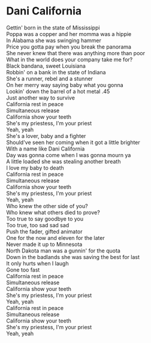 # Dani California

Gettin' born in the state of Mississippi  
Poppa was a copper and her momma was a hippie  
In Alabama she was swinging hammer  
Price you gotta pay when you break the panorama  
She never knew that there was anything more than poor  
What in the world does your company take me for?  
Black bandana, sweet Louisiana  
Robbin' on a bank in the state of Indiana  
She's a runner, rebel and a stunner  
On her merry way saying baby what you gonna  
Lookin' down the barrel of a hot metal .45  
Just another way to survive  
California rest in peace  
Simultaneous release  
California show your teeth  
She's my priestess, I'm your priest  
Yeah, yeah  
She's a lover, baby and a fighter  
Should've seen her coming when it got a little brighter  
With a name like Dani California  
Day was gonna come when I was gonna mourn ya  
A little loaded she was stealing another breath  
I love my baby to death  
California rest in peace  
Simultaneous release  
California show your teeth  
She's my priestess, I'm your priest  
Yeah, yeah  
Who knew the other side of you?  
Who knew what others died to prove?  
Too true to say goodbye to you  
Too true, too sad sad sad  
Push the fader, gifted animator  
One for the now and eleven for the later  
Never made it up to Minnesota  
North Dakota man was a gunnin' for the quota  
Down in the badlands she was saving the best for last  
It only hurts when I laugh  
Gone too fast  
California rest in peace  
Simultaneous release  
California show your teeth  
She's my priestess, I'm your priest  
Yeah, yeah  
California rest in peace  
Simultaneous release  
California show your teeth  
She's my priestess, I'm your priest  
Yeah, yeah
